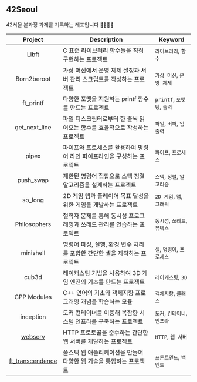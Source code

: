 ## 42Seoul

42서울 본과정 과제를 기록하는 레포입니다 👩🏻‍💻✨

|Project|Description|Keyword|
|:---:|---|---|
|Libft|C 표준 라이브러리 함수들을 직접 구현하는 프로젝트|`라이브러리`, `함수`|
|Born2beroot|가상 머신에서 운영 체제 설정과 서버 관리 스크립트를 작성하는 프로젝트|`가상 머신`, `운영 체제`|
|ft_printf|다양한 포맷을 지원하는 printf 함수를 만드는 프로젝트|`printf`, `포맷팅`, `출력`|
|get_next_line|파일 디스크립터로부터 한 줄씩 읽어오는 함수를 효율적으로 작성하는 프로젝트|`파일`, `버퍼`, `입출력`|
|pipex|파이프와 프로세스를 활용하여 명령어 라인 파이프라인을 구성하는 프로젝트|`파이프`, `프로세스`|
|push_swap|제한된 명령어 집합으로 스택 정렬 알고리즘을 설계하는 프로젝트|`스택`, `정렬`, `알고리즘`|
|so_long|2D 게임 맵과 플레이어 목표 달성을 위한 게임을 개발하는 프로젝트|`2D 게임`, `맵`, `그래픽`|
|Philosophers|철학자 문제를 통해 동시성 프로그래밍과 쓰레드 관리를 연습하는 프로젝트|`동시성`, `쓰레드`, `뮤텍스`|
|minishell|명령어 파싱, 실행, 환경 변수 처리를 포함한 간단한 셸을 제작하는 프로젝트|`셸`, `명령어`, `프로세스`|
|cub3d|레이캐스팅 기법을 사용하여 3D 게임 엔진의 기초를 만드는 프로젝트|`레이캐스팅`, `3D`|
|CPP Modules|C++ 언어의 기초와 객체지향 프로그래밍 개념을 학습하는 모듈|`객체지향`, `클래스`|
|inception|도커 컨테이너를 이용해 복잡한 시스템 인프라를 구축하는 프로젝트|`도커`, `컨테이너`, `인프라`|
|[webserv](https://github.com/K-NGINX/webserv)|HTTP 프로토콜을 준수하는 간단한 웹 서버를 개발하는 프로젝트|`HTTP`, `웹 서버`|
|[ft_transcendence](https://github.com/PongPong-Beeps/ft_transcendence)|풀스택 웹 애플리케이션을 만들어 다양한 웹 기술을 통합하는 프로젝트|`프론트엔드`, `백엔드`|
